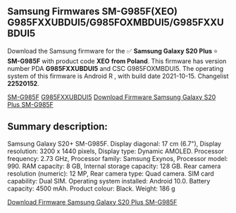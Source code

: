 <h2>Samsung Firmwares SM-G985F(XEO) G985FXXUBDUI5/G985FOXMBDUI5/G985FXXUBDUI5</h2>
Download the Samsung firmware for the ✅ <strong>Samsung Galaxy S20 Plus </strong> ⭐ <strong>SM-G985F</strong> with product code <strong>XEO</strong> <strong> from Poland</strong>. This firmware has version number PDA <strong>G985FXXUBDUI5</strong> and CSC G985FOXMBDUI5. The operating system of this firmware is Android R , with build date 2021-10-15. Changelist <strong>22520152</strong>.


[SM-G985F](https://samfirm.shop/samsung/model/SM-G985F)
[G985FXXUBDUI5](https://samfirm.shop/samsung/pda/G985FXXUBDUI5)
[Download Firmware Samsung Galaxy S20 Plus SM-G985F](https://samfirm.shop/samsung/firmware/465368)
<h2>Summary description:</h2>
<p>Samsung Galaxy S20+ SM-G985F. Display diagonal: 17 cm (6.7"), Display resolution: 3200 x 1440 pixels, Display type: Dynamic AMOLED. Processor frequency: 2.73 GHz, Processor family: Samsung Exynos, Processor model: 990. RAM capacity: 8 GB, Internal storage capacity: 128 GB. Rear camera resolution (numeric): 12 MP, Rear camera type: Quad camera. SIM card capability: Dual SIM. Operating system installed: Android 10.0. Battery capacity: 4500 mAh. Product colour: Black. Weight: 186 g</p>


[Download Firmware Samsung Galaxy S20 Plus SM-G985F](https://samfirm.shop/samsung/firmware/465368)
